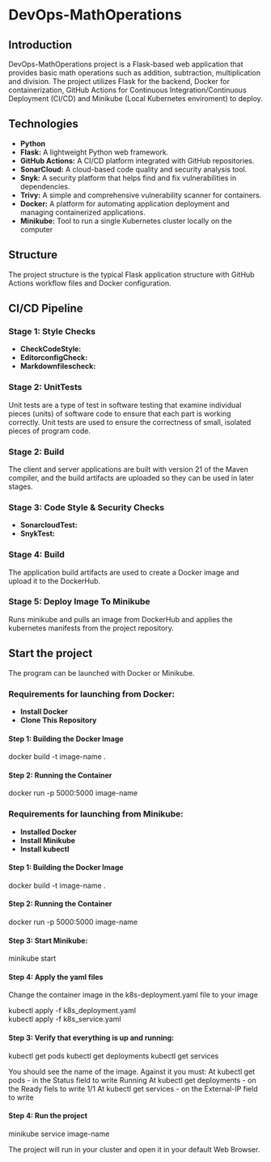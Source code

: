 # DevOps-MathOperations

## Introduction

DevOps-MathOperations project is a Flask-based web application that provides
basic math operations such as addition, subtraction, multiplication and
division. The project utilizes Flask for the backend, Docker for containerization, 
GitHub Actions for Continuous Integration/Continuous Deployment (CI/CD) and 
Minikube (Local Kubernetes enviroment) to deploy.

## Technologies

* __Python__
* __Flask:__ A lightweight Python web framework.
* __GitHub Actions:__ A CI/CD platform integrated with GitHub repositories.
* __SonarCloud:__ A cloud-based code quality and security analysis tool.
* __Snyk:__ A security platform that helps find and fix vulnerabilities in dependencies.
* __Trivy:__ A simple and comprehensive vulnerability scanner for containers.
* __Docker:__ A platform for automating application deployment and managing containerized applications.
* __Minikube:__ Tool to run a single Kubernetes cluster locally on the computer
  
## Structure

The project structure is the typical Flask application structure with GitHub Actions workflow files
and Docker configuration.

## CI/CD Pipeline

### Stage 1: Style Checks

* __CheckCodeStyle:__ 
* __EditorconfigCheck:__ 
* __Markdownfilescheck:__ 

### Stage 2: UnitTests

Unit tests are a type of test in software testing that examine individual pieces (units)
of software code to ensure that each part is working correctly.
Unit tests are used to ensure the correctness of small, isolated pieces of program code.

### Stage 2: Build

The client and server applications are built with version 21 of the Maven compiler,
and the build artifacts are uploaded so they can be used in later stages.

### Stage 3: Code Style & Security Checks

* __SonarcloudTest:__ 
* __SnykTest:__ 

### Stage 4: Build

The application build artifacts are used to create a Docker image and upload it to the DockerHub.

### Stage 5: Deploy Image To Minikube

Runs minikube and pulls an image from DockerHub and applies the kubernetes manifests from the project repository.

## Start the project

The program can be launched with Docker or Minikube.

### Requirements for launching from Docker:

* __Install Docker__ 
* __Clone This Repository__

#### Step 1: Building the Docker Image

docker build -t image-name .

#### Step 2: Running the Container

docker run -p 5000:5000 image-name

### Requirements for launching from Minikube:

* __Installed Docker__
* __Install Minikube__
* __Install kubectl__

#### Step 1: Building the Docker Image

docker build -t image-name .

#### Step 2: Running the Container

docker run -p 5000:5000 image-name

#### Step 3: Start Minikube:

minikube start

#### Step 4: Apply the yaml files

Change the container image in the k8s-deployment.yaml file to your image

kubectl apply -f k8s_deployment.yaml  
kubectl apply -f k8s_service.yaml

#### Step 3: Verify that everything is up and running:

kubectl get pods
kubectl get deployments
kubectl get services

You should see the name of the image. Against it you must:
At kubectl get pods - in the Status field to write Running
At kubectl get deployments - on the Ready fiels to write 1/1
At kubectl get services - on the External-IP field to write <none>

#### Step 4: Run the project

minikube service image-name

The project will run in your cluster and open it in your default Web Browser.
